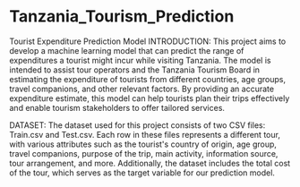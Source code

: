 # Tanzania_Tourism_Prediction
Tourist Expenditure Prediction Model
INTRODUCTION:
This project aims to develop a machine learning model that can predict the range of expenditures
a tourist might incur while visiting Tanzania. The model is intended to assist tour operators and
the Tanzania Tourism Board in estimating the expenditure of tourists from different countries,
age groups, travel companions, and other relevant factors. 
By providing an accurate expenditure estimate, this model can help tourists plan their trips 
effectively and enable tourism stakeholders to offer tailored services.

DATASET:
The dataset used for this project consists of two CSV files: Train.csv and Test.csv.
Each row in these files represents a different tour, with various attributes
such as the tourist's country of origin, age group, travel companions,
purpose of the trip, main activity, information source, tour arrangement, and more.
Additionally, the dataset includes the total cost of the tour, which serves as the target variable for our prediction model.
